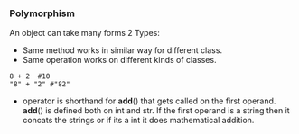 ### Polymorphism
An object can take many forms
2 Types:
- Same method works in similar way for different class.
- Same operation works on different kinds of classes.

```
8 + 2  #10 
"8" + "2" #"82"
```

+ operator is shorthand for __add__() that gets called on the first operand.
__add__() is defined both on int and str.
If the first operand is a string then it concats the strings or if its a int it does mathematical addition.

